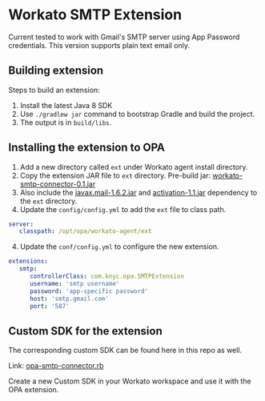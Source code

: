 # Workato SMTP Extension

Current tested to work with Gmail's SMTP server using App Password credentials.
This version supports plain text email only.

## Building extension

Steps to build an extension:

1. Install the latest Java 8 SDK
2. Use `./gradlew jar` command to bootstrap Gradle and build the project.
3. The output is in `build/libs`.

## Installing the extension to OPA

1. Add a new directory called `ext` under Workato agent install directory.
2. Copy the extension JAR file to `ext` directory. Pre-build jar: [workato-smtp-connector-0.1.jar](build/libs/workato-opa-smtp-extension-0.1.jar)
3. Also include the [javax.mail-1.6.2.jar](https://repo1.maven.org/maven2/com/sun/mail/javax.mail/1.6.2/javax.mail-1.6.2.jar) and [activation-1.1.jar](https://repo1.maven.org/maven2/javax/activation/activation/1.1/activation-1.1.jar) dependency to  the `ext` directory.
4. Update the `config/config.yml` to add the `ext` file to class path.

```yml
server:
   classpath: /opt/opa/workato-agent/ext
```

4. Update the `conf/config.yml` to configure the new extension.

```yml
extensions:
   smtp:
      controllerClass: com.knyc.opa.SMTPExtension
      username: 'smtp username'
      password: 'app-specific password'
      host: 'smtp.gmail.com'
      port: '587'


```

## Custom SDK for the extension

The corresponding custom SDK can be found here in this repo as well.

Link: [opa-smtp-connector.rb](custom-sdk/opa-smtp-connector.rb)

Create a new Custom SDK in your Workato workspace and use it with the OPA extension.